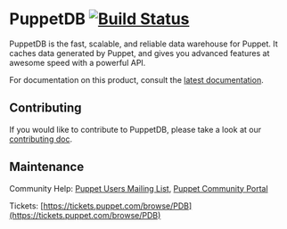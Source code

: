# PuppetDB [![Build Status](https://travis-ci.com/puppetlabs/puppetdb.svg?branch=master)](https://travis-ci.com/puppetlabs/puppetdb)

[docs]: https://docs.puppet.com/puppetdb/latest
[contributing]: documentation/CONTRIBUTING.md
[users]: https://groups.google.com/forum/#!forum/puppet-users

PuppetDB is the fast, scalable, and reliable data warehouse for Puppet. It caches data generated by Puppet, and gives you advanced features at awesome speed with a powerful API.

For documentation on this product, consult the [latest documentation][docs].

## Contributing

If you would like to contribute to PuppetDB, please take a look at our [contributing doc][contributing].

## Maintenance

Community Help: [Puppet Users Mailing List][users], [Puppet Community Portal](https://puppet.com/community)

Tickets: [https://tickets.puppet.com/browse/PDB](https://tickets.puppet.com/browse/PDB)
